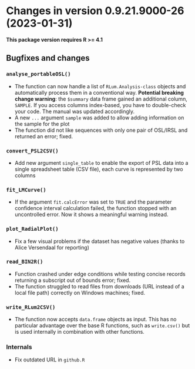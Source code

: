 




<!-- NEWS.md was auto-generated by NEWS.Rmd. Please DO NOT edit by hand!-->

# Changes in version 0.9.21.9000-26 (2023-01-31)

**This package version requires R \>= 4.1**

## Bugfixes and changes

### `analyse_portableOSL()`

- The function can now handle a list of `RLum.Analysis-class` objects
  and automatically process them in a conventional way. **Potential
  breaking change warning**: the `$summary` data frame gained an
  additional column, `SAMPLE`. If you access columns index-based, you
  have to double-check your code. The manual was updated accordingly.
- A new `...` argument `sample` was added to allow adding information on
  the sample for the plot
- The function did not like sequences with only one pair of OSL/IRSL and
  returned an error; fixed.

### `convert_PSL2CSV()`

- Add new argument `single_table` to enable the export of PSL data into
  a single spreadsheet table (CSV file), each curve is represented by
  two columns

### `fit_LMCurve()`

- If the argument `fit.calcError` was set to `TRUE` and the parameter
  confidence interval calculation failed, the function stopped with an
  uncontrolled error. Now it shows a meaningful warning instead.

### `plot_RadialPlot()`

- Fix a few visual problems if the dataset has negative values (thanks
  to Alice Versendaal for reporting)

### `read_BIN2R()`

- Function crashed under edge conditions while testing concise records
  returning a subscript out of bounds error; fixed.
- The function struggled to read files from downloads (URL instead of a
  local file path) correctly on Windows machines; fixed.

### `write_RLum2CSV()`

- The function now accepts `data.frame` objects as input. This has no
  particular advantage over the base R functions, such as `write.csv()`
  but is used internally in combination with other functions.

### Internals

- Fix outdated URL in `github.R`
